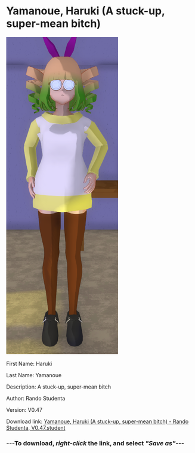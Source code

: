 # Yamanoue, Haruki (A stuck-up, super-mean bitch)

<img src = "https://raw.githubusercontent.com/Arbiter1223/Daigaku-Gurashi-Custom-Students/master/Students/Files/Yamanoue%2C%20Haruki%20(A%20stuck-up%2C%20super-mean%20bitch).png">

First Name: Haruki

Last Name: Yamanoue

Description: A stuck-up, super-mean bitch

Author: Rando Studenta

Version: V0.47

Download link: <a href="https://raw.githubusercontent.com/Arbiter1223/Daigaku-Gurashi-Custom-Students/master/Students/Files/Yamanoue%2C%20Haruki%20(A%20stuck-up%2C%20super-mean%20bitch)%20-%20Rando%20Studenta%2C%20V0.47.student">Yamanoue, Haruki (A stuck-up, super-mean bitch) - Rando Studenta, V0.47.student</a>

### ---**To download, _right-click_ the link, and select _"Save as"_**---
